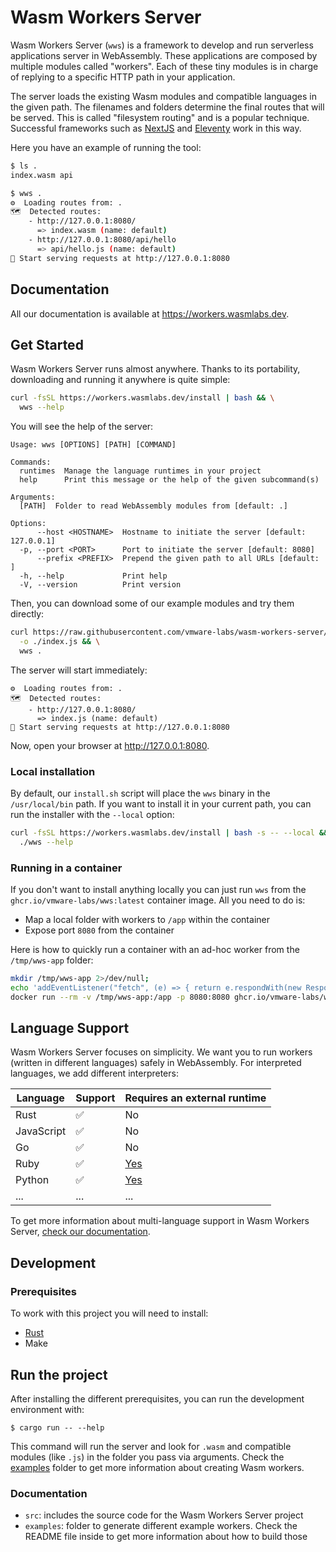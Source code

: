 # Wasm Workers Server

Wasm Workers Server (`wws`) is a framework to develop and run serverless applications server in WebAssembly. These applications are composed by multiple modules called "workers". Each of these tiny modules is in charge of replying to a specific HTTP path in your application.

The server loads the existing Wasm modules and compatible languages in the given path. The filenames and folders determine the final routes that will be served. This is called "filesystem routing" and is a popular technique. Successful frameworks such as [NextJS](https://nextjs.org/) and [Eleventy](https://www.11ty.dev/) work in this way.

Here you have an example of running the tool:

```bash
$ ls .
index.wasm api

$ wws .
⚙️  Loading routes from: .
🗺  Detected routes:
    - http://127.0.0.1:8080/
      => index.wasm (name: default)
    - http://127.0.0.1:8080/api/hello
      => api/hello.js (name: default)
🚀 Start serving requests at http://127.0.0.1:8080
```

## Documentation

All our documentation is available at <https://workers.wasmlabs.dev>.

## Get Started

Wasm Workers Server runs almost anywhere. Thanks to its portability, downloading and running it anywhere is quite simple:

```bash
curl -fsSL https://workers.wasmlabs.dev/install | bash && \
  wws --help
```

You will see the help of the server:

```
Usage: wws [OPTIONS] [PATH] [COMMAND]

Commands:
  runtimes  Manage the language runtimes in your project
  help      Print this message or the help of the given subcommand(s)

Arguments:
  [PATH]  Folder to read WebAssembly modules from [default: .]

Options:
      --host <HOSTNAME>  Hostname to initiate the server [default: 127.0.0.1]
  -p, --port <PORT>      Port to initiate the server [default: 8080]
      --prefix <PREFIX>  Prepend the given path to all URLs [default: ]
  -h, --help             Print help
  -V, --version          Print version
```

Then, you can download some of our example modules and try them directly:

```bash
curl https://raw.githubusercontent.com/vmware-labs/wasm-workers-server/main/examples/js-basic/index.js \
  -o ./index.js && \
  wws .
```

The server will start immediately:

```
⚙️  Loading routes from: .
🗺  Detected routes:
    - http://127.0.0.1:8080/
      => index.js (name: default)
🚀 Start serving requests at http://127.0.0.1:8080
```

Now, open your browser at <http://127.0.0.1:8080>.

### Local installation

By default, our `install.sh` script will place the `wws` binary in the `/usr/local/bin` path. If you want to install it in your current path, you can run the installer with the `--local` option:

```bash
curl -fsSL https://workers.wasmlabs.dev/install | bash -s -- --local && \
  ./wws --help
```

### Running in a container

If you don't want to install anything locally you can just run `wws` from the `ghcr.io/vmware-labs/wws:latest` container image. All you need to do is:

 - Map a local folder with workers to `/app` within the container
 - Expose port `8080` from the container

Here is how to quickly run a container with an ad-hoc worker from the `/tmp/wws-app` folder:

```bash
mkdir /tmp/wws-app 2>/dev/null;
echo 'addEventListener("fetch", (e) => { return e.respondWith(new Response("Hello from WWS\n"));});' > /tmp/wws-app/index.js;
docker run --rm -v /tmp/wws-app:/app -p 8080:8080 ghcr.io/vmware-labs/wws:latest
```
## Language Support

Wasm Workers Server focuses on simplicity. We want you to run workers (written in different languages) safely in WebAssembly. For interpreted languages, we add different interpreters:

| Language | Support | Requires an external runtime |
| --- | --- | --- |
| Rust | ✅ | No |
| JavaScript | ✅ | No |
| Go | ✅ | No |
| Ruby | ✅ | [Yes](https://workers.wasmlabs.dev/docs/languages/ruby#installation) |
| Python | ✅ | [Yes](https://workers.wasmlabs.dev/docs/languages/python#installation) |
| ... | ... | ... |

To get more information about multi-language support in Wasm Workers Server, [check our documentation](https://workers.wasmlabs.dev/docs/languages/introduction).

## Development

### Prerequisites

To work with this project you will need to install:

* [Rust](https://www.rust-lang.org/tools/install)
* Make

## Run the project

After installing the different prerequisites, you can run the development environment with:

```
$ cargo run -- --help
```

This command will run the server and look for `.wasm` and compatible modules (like `.js`) in the folder you pass via arguments. Check the [examples](./examples/) folder to get more information about creating Wasm workers.

### Documentation

* `src`: includes the source code for the Wasm Workers Server project
* `examples`: folder to generate different example workers. Check the README file inside to get more information about how to build those
